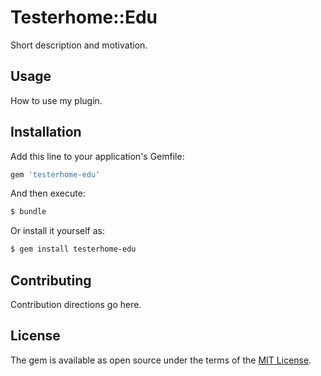 # Testerhome::Edu
Short description and motivation.

## Usage
How to use my plugin.

## Installation
Add this line to your application's Gemfile:

```ruby
gem 'testerhome-edu'
```

And then execute:
```bash
$ bundle
```

Or install it yourself as:
```bash
$ gem install testerhome-edu
```

## Contributing
Contribution directions go here.

## License
The gem is available as open source under the terms of the [MIT License](https://opensource.org/licenses/MIT).
